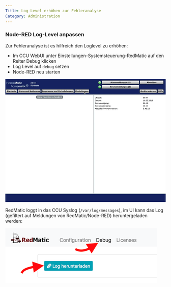 ```yaml
---
Title: Log-Level erhöhen zur Fehleranalyse
Category: Administration
---
```


### Node-RED Log-Level anpassen

Zur Fehleranalyse ist es hilfreich den Loglevel zu erhöhen:

* Im CCU WebUI unter Einstellungen-Systemsteuerung-RedMatic auf den Reiter Debug klicken
* Log Level auf `debug` setzen
* Node-RED neu starten

![](images/loglevel.mov.gif)

RedMatic loggt in das CCU Syslog (`/var/log/messages`), im UI kann das Log (gefiltert auf Meldungen von RedMatic/Node-RED) heruntergeladen werden:

![](images/log-download.png)